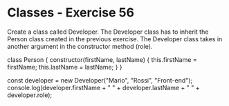 # Classes - Exercise 56

Create a class called Developer. The Developer class has to inherit the Person
class created in the previous exercise. The Developer class takes in another
argument in the constructor method (role).

class Person {
constructor(firstName, lastName) {
this.firstName = firstName;
this.lastName = lastName;
}
}

const developer = new Developer("Mario", "Rossi", "Front-end");
console.log(developer.firstName + " " + developer.lastName + " " + developer.role);
